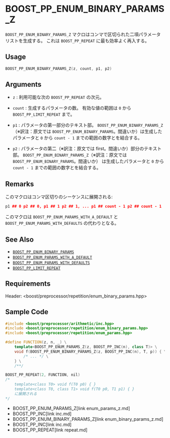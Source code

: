 # BOOST_PP_ENUM_BINARY_PARAMS_Z

`BOOST_PP_ENUM_BINARY_PARAMS_Z` マクロはコンマで区切られた二項パラメータリストを生成する。
これは `BOOST_PP_REPEAT` に最も効率よく再入する。

## Usage

```cpp
BOOST_PP_ENUM_BINARY_PARAMS_Z(z, count, p1, p2)
```

## Arguments

- `z` :
	利用可能な次の `BOOST_PP_REPEAT` の次元。

- `count` :
	生成するパラメータの数。
	有効な値の範囲は `0` から `BOOST_PP_LIMIT_REPEAT` まで。

- `p1` :
	パラメータの第一部分のテキスト部。
	`BOOST_PP_ENUM_BINARY_PARAMS_Z`（※訳注：原文では `BOOST_PP_ENUM_BINARY_PARAMS`。間違いか）は生成したパラメータと `0` から `count - 1` までの範囲の数字とを結合する。

- `p2` :
	パラメータの第二（※訳注：原文では first。間違いか）部分のテキスト部。
	`BOOST_PP_ENUM_BINARY_PARAMS_Z`（※訳注：原文では `BOOST_PP_ENUM_BINARY_PARAMS`。間違いか） は生成したパラメータと `0` から `count - 1` までの範囲の数字とを結合する。

## Remarks

このマクロはコンマ区切りのシーケンスに展開される:

```cpp
p1 ## 0 p2 ## 0, p1 ## 1 p2 ## 1, ... p1 ## count - 1 p2 ## count - 1
```

このマクロは `BOOST_PP_ENUM_PARAMS_WITH_A_DEFAULT` と `BOOST_PP_ENUM_PARAMS_WITH_DEFAULTS` の代わりとなる。

## See Also

- [`BOOST_PP_ENUM_BINARY_PARAMS`](enum_binary_params.md)
- [`BOOST_PP_ENUM_PARAMS_WITH_A_DEFAULT`](enum_params_with_a_default.md)
- [`BOOST_PP_ENUM_PARAMS_WITH_DEFAULTS`](enum_params_with_defaults.md)
- [`BOOST_PP_LIMIT_REPEAT`](limit_repeat.md)

## Requirements

Header: &lt;boost/preprocessor/repetition/enum_binary_params.hpp&gt;

## Sample Code

```cpp
#include <boost/preprocessor/arithmetic/inc.hpp>
#include <boost/preprocessor/repetition/enum_binary_params.hpp>
#include <boost/preprocessor/repetition/enum_params.hpp>

#define FUNCTION(z, n, _) \
	template<BOOST_PP_ENUM_PARAMS_Z(z, BOOST_PP_INC(n), class T)> \
	void f(BOOST_PP_ENUM_BINARY_PARAMS_Z(z, BOOST_PP_INC(n), T, p)) { \
		/* ... */ \
	} \
	/**/

BOOST_PP_REPEAT(2, FUNCTION, nil)
/*
	template<class T0> void f(T0 p0) { }
	template<class T0, class T1> void f(T0 p0, T1 p1) { }
	に展開される
*/
```
* BOOST_PP_ENUM_PARAMS_Z[link enum_params_z.md]
* BOOST_PP_INC[link inc.md]
* BOOST_PP_ENUM_BINARY_PARAMS_Z[link enum_binary_params_z.md]
* BOOST_PP_INC[link inc.md]
* BOOST_PP_REPEAT[link repeat.md]

